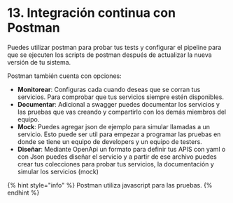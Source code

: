 # 13. Integración continua con Postman

Puedes utilizar postman para probar tus tests y configurar el pipeline para que se ejecuten los scripts de postman después de actualizar la nueva versión de tu sistema.

Postman también cuenta con opciones:

* **Monitorear**: Configuras cada cuando deseas que se corran tus servicios. Para comprobar que tus servicios siempre estén disponibles.
* **Documentar**: Adicional a swagger puedes documentar los servicios y las pruebas que vas creando y compartirlo con los demás miembros del equipo.
* **Mock**: Puedes agregar json de ejemplo para simular llamadas a un servicio. Esto puede ser util para empezar a programar las pruebas en donde se tiene un equipo de developers y un equipo de testers.
* **Diseñar**: Mediante OpenApi un formato para definir tus APIS con yaml o con Json puedes diseñar el servicio y a partir de ese archivo puedes crear tus colecciones para probar tus servicios, la documentación y simular los servicios (mock)

{% hint style="info" %}
Postman utiliza javascript para las pruebas.
{% endhint %}

